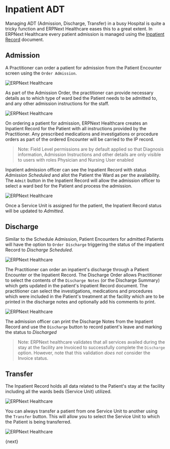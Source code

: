 <!-- add-breadcrumbs -->
# Inpatient ADT

Managing ADT (Admission, Discharge, Transfer) in a busy Hospital is quite a tricky function and ERPNext Healthcare eases this to a great extent. In ERPNext Healthcare every patient admission is managed using the [Inpatient Record](/docs/v12/user/manual/en/healthcare/inpatient_record.html) document.

## Admission
A Practitioner can order a patient for admission from the Patient Encounter screen using the `Order Admission`.

<img class="screenshot" alt="ERPNext Healthcare" src="{{docs_base_url}}/v12/assets/img/healthcare/ip_order_admission.png">

As part of the Admission Order, the practitioner can provide necessary details as to which type of ward bed the Patient needs to be admitted to, and any other admission instructions for the staff.

<img class="screenshot" alt="ERPNext Healthcare" src="{{docs_base_url}}/v12/assets/img/healthcare/ip_admission_order.png">

On ordering a patient for admission, ERPNext Healthcare creates an Inpatient Record for the Patient with all instructions provided by the Practitioner. Any prescribed medications and investigations or procedure orders as part of the ordered Encounter will be carried to the IP record.

> Note: Field Level permissions are by default applied so that Diagnosis information, Admission Instructions and other details are only visible to users with roles Physician and Nursing User enabled

Inpatient admission officer can see the Inpatient Record with status _Admission Scheduled_ and allot the Patient the Ward as per the availability. The `Admit` button in the Inpatient Record will allow the admission officer to select a ward bed for the Patient and process the admission.

<img class="screenshot" alt="ERPNext Healthcare" src="{{docs_base_url}}/v12/assets/img/healthcare/ip_admit_patient.png">

Once a Service Unit is assigned for the patient, the Inpatient Record status will be updated to _Admitted_.

## Discharge

Similar to the Schedule Admission, Patient Encounters for admitted Patients will have the option to `Order Discharge` triggering the status of the impatient Record to _Discharge Scheduled_.

<img class="screenshot" alt="ERPNext Healthcare" src="{{docs_base_url}}/v12/assets/img/healthcare/ip_order_discharge.png">

The Practitioner can order an inpatient's discharge through a Patient Encounter or the Inpatient Record. The Discharge Order allows Practitioner to select the contents of the `Discharge Notes` (or the Discharge Summary) which gets updated in the patient's Inpatient Record document. The practitioner can select the investigations, medications and procedures which were included in the Patient's treatment at the facility which are to be printed in the discharge notes and optionally add his comments to print.

<img class="screenshot" alt="ERPNext Healthcare" src="{{docs_base_url}}/v12/assets/img/healthcare/ip_discharge_order.png">

The admission officer can print the Discharge Notes from the Inpatient Record and use the `Discharge` button to record patient's leave and marking the status to _Discharged_

>Note: ERPNext healthcare validates that all services availed during the stay at the facility are Invoiced to successfully complete the `Discharge` option. However, note that this validation _does not_ consider the Invoice status.

## Transfer
The Inpatient Record holds all data related to the Patient's stay at the facility including all the wards beds (Service Unit) utilized.

<img class="screenshot" alt="ERPNext Healthcare" src="{{docs_base_url}}/v12/assets/img/healthcare/ip_transfer.png">

You can always transfer a patient from one Service Unit to another using the `Transfer` button. This will allow you to select the Service Unit to which the Patient is being transferred.

<img class="screenshot" alt="ERPNext Healthcare" src="{{docs_base_url}}/v12/assets/img/healthcare/ip_transfer_patient.png">

{next}
